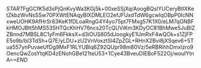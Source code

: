 $START$FgGCfK5d3sPjQnKvyWa3KGj5k+00xeSSjXq/AoogBQsIYUCeryBtIXKetZkbzWvNsSSw70PXWtENAqyBlXDMLEO2efJFUxdTdW6gcwIqOBpP0IcNNxweUOHK9AfHrSr83KeK1fDLoaRngG4Y4yo75pt7FMxg57K1X0/eLM7qGNBFkHMOJBtt5hMS535HTQcKhHV76ncs20TcQUViKm3KDyOC81BhMwe5JuBIZZBnnd7MBSL8C1yFm6FkksX+d3iOUS605dJoogkyE1UmRxF4wQOk+s1ZjFPE5o9b/bI3TdSh+Q7E/yLDU+zU2VnVoxztSl4ZpZGL+RHnX2Bvi8jXSqev6+5Tua557ynPuvaeUfDg9MxF1RLYUBlq6Z92QUpr98m80Vz/5eRBRihhDmxlzro9OencQwZosYtqKD4zENohGBe121teU53+1Cye43BveuDIEBoF522Oj/wouIYtnA==$END$